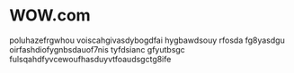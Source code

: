 # WOW.com
poluhazefrgwhou voiscahgivasdybogdfai hygbawdsouy rfosda fg8yasdgu oirfashdiofygnbsdauof7nis tyfdsianc gfyutbsgc fulsqahdfyvcewoufhasduyvtfoaudsgctg8ife
